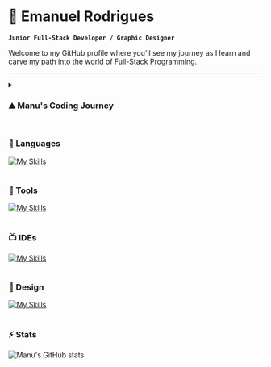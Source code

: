 # 🚀 Emanuel Rodrigues

**`Junior Full-Stack Developer / Graphic Designer`**

Welcome to my GitHub profile where you'll see my journey as I learn and carve my path into the world of Full-Stack Programming.

---

<details>
 <summary><h3>⛰️ Manu's Coding Journey</h3></summary>
I began my coding journey in college, as a multimedia student. It was mainly frontend and some ideas of backend, nothing too deep. I was pretty excited, even before starting. However, things took a turn for the worst, and shortly after starting learning, I discovered that coding wasn't for me... at the time. So I moved on to other realms of multimedia and ended up as a Graphic Designer. It fulfilled me for a while but after some time, I've noticed that it wasn't for me either. I love being creative and I don't think I'll ever let go of that part of me... but I wanted more. As I started to realize that I needed a career change, coding started to appear on the back of my mind. You see, I've never truly forgotten it after college, and it somehow became this monster that was too strong for me to defeat. But maybe not this time. Maybe I was ready enough to try again. And so I did. And so I failed. A few months passed. I tried again on my own. And I failed again. This made me think that maybe I should stick to Graphic Design and what I needed was just to fall back in love with it. And that's what I did, but the love didn't last long. At this point, I was really tired, like you must be from reading this. I promise the end is near. I've decided I needed a proper change, this time for real, not like the times before where it was just me in front of my computer. In reality, coding was still on my mind. I always had this idea that programmers owned the world and the array of things they could do blew my mind. And I wanted that. Since I couldn't do it alone, I took a friend's suggestion and did a coding boot camp. It was hard, incredibly fast-paced but fun as hell. They say "third time's a charm" and... this time was. I finally felt I was on to something, and even though this journey was, is, and will continue to be hard, I don't see myself doing anything else. So welcome to my GitHub profile and my journey into a Full-Stack Developer!!!
</details>

#

### 📜 Languages

[![My Skills](https://skillicons.dev/icons?i=java,js,html,css&theme=light&width=15)](https://skillicons.dev)

#

### 🧰 Tools

[![My Skills](https://skillicons.dev/icons?i=spring,nodejs,jquery,bootstrap,mysql,git,maven,postman&perline=4&theme=light)](https://skillicons.dev)

#

### 📺 IDEs

[![My Skills](https://skillicons.dev/icons?i=idea,vscode&theme=light)](https://skillicons.dev)

#

### 🎨 Design

[![My Skills](https://skillicons.dev/icons?i=ai,ps,sketchup,figma&theme=light)](https://skillicons.dev)

#


### ⚡️ Stats

![Manu's GitHub stats](https://github-readme-stats.vercel.app/api?username=manuvils&show_icons=true&theme=github_dark)

#


